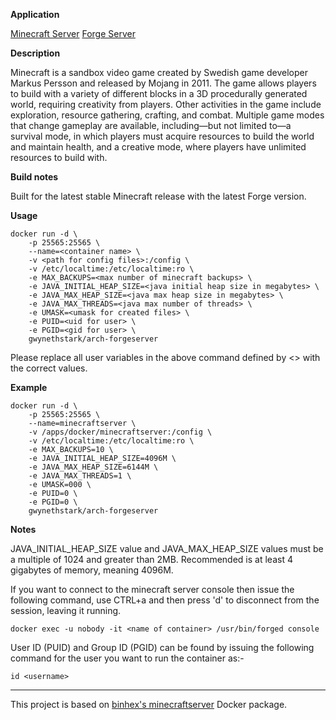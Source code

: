 **Application**

[Minecraft Server](https://www.minecraft.net/en-us/download/server/)
[Forge Server](https://files.minecraftforge.net/)

**Description**

Minecraft is a sandbox video game created by Swedish game developer Markus Persson and released by Mojang in 2011. The game allows players to build with a variety of different blocks in a 3D procedurally generated world, requiring creativity from players. Other activities in the game include exploration, resource gathering, crafting, and combat. Multiple game modes that change gameplay are available, including—but not limited to—a survival mode, in which players must acquire resources to build the world and maintain health, and a creative mode, where players have unlimited resources to build with.

**Build notes**

Built for the latest stable Minecraft release with the latest Forge version.

**Usage**
```
docker run -d \
    -p 25565:25565 \
    --name=<container name> \
    -v <path for config files>:/config \
    -v /etc/localtime:/etc/localtime:ro \
    -e MAX_BACKUPS=<max number of minecraft backups> \
    -e JAVA_INITIAL_HEAP_SIZE=<java initial heap size in megabytes> \
    -e JAVA_MAX_HEAP_SIZE=<java max heap size in megabytes> \
    -e JAVA_MAX_THREADS=<java max number of threads> \
    -e UMASK=<umask for created files> \
    -e PUID=<uid for user> \
    -e PGID=<gid for user> \
    gwynethstark/arch-forgeserver
```

Please replace all user variables in the above command defined by <> with the correct values.

**Example**
```
docker run -d \
    -p 25565:25565 \
    --name=minecraftserver \
    -v /apps/docker/minecraftserver:/config \
    -v /etc/localtime:/etc/localtime:ro \
    -e MAX_BACKUPS=10 \
    -e JAVA_INITIAL_HEAP_SIZE=4096M \
    -e JAVA_MAX_HEAP_SIZE=6144M \
    -e JAVA_MAX_THREADS=1 \
    -e UMASK=000 \
    -e PUID=0 \
    -e PGID=0 \
    gwynethstark/arch-forgeserver
```

**Notes**

JAVA_INITIAL_HEAP_SIZE value and JAVA_MAX_HEAP_SIZE values must be a multiple of 1024 and greater than 2MB. Recommended is at least 4 gigabytes of memory, meaning 4096M.

If you want to connect to the minecraft server console then issue the following command, use CTRL+a and then press 'd' to disconnect from the session, leaving it running.

```
docker exec -u nobody -it <name of container> /usr/bin/forged console
```

User ID (PUID) and Group ID (PGID) can be found by issuing the following command for the user you want to run the container as:-

```
id <username>
```
___
This project is based on [binhex's minecraftserver](https://github.com/binhex/arch-minecraftserver) Docker package.
